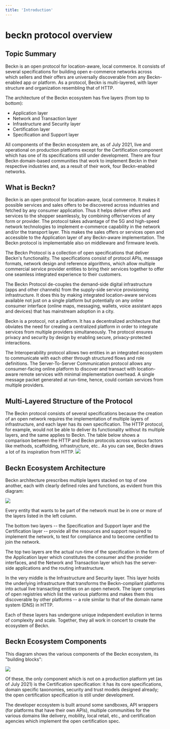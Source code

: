 ```yaml
---
title: 'Introduction'
---
```


# beckn protocol overview

## Topic Summary

Beckn is an open protocol for location-aware, local commerce. It consists of
several specifications for building open e-commerce networks across which
sellers and their offers are universally discoverable from any Beckn-enabled app
or platform. As a protocol, Beckn is multi-layered, with layer structure and
organization resembling that of HTTP.

The architecture of the Beckn ecosystem has five layers (from top to bottom):

- Application layer
- Network and Transaction layer
- Infrastructure and Security layer
- Certification layer
- Specification and Support layer

All components of the Beckn ecosystem are, as of July 2021, live and operational
on production platforms except for the Certification component which has one of
its specifications still under development. There are four Beckn domain-based
communities that work to implement Beckn in their respective industries and, as
a result of their work, four Beckn-enabled networks.

## What is Beckn?

Beckn is an open protocol for location-aware, local commerce. It makes it
possible services and sales offers to be discovered across industries and
fetched by any consumer application. Thus it helps deliver offers and services
to the shopper seamlessly, by combining offer/services of any form or provider.
The protocol takes advantage of the 5G and high-speed network technologies to
implement e-commerce capability in the network and/or the transport layer. This
makes the sales offers or services open and accessible to the Application layer
of any Beckn-aware implementation. The Beckn protocol is implementable also on
middleware and firmware levels.

The Beckn Protocol is a collection of open specifications that deliver Beckn's
functionality. The specifications consist of protocol APIs, message formats,
network design and reference algorithms, which allow multiple commercial service
provider entities to bring their services together to offer one seamless
integrated experience to their customers.

The Beckn Protocol de-couples the demand-side digital infrastructure (apps and
other channels) from the supply-side service provisioning infrastructure. It
does this by making integrated location-aware services available not just on a
single platform but potentially on any online consumer interface (online maps,
messaging, wallets, voice assistant apps and devices) that has mainstream
adoption in a city.

Beckn is a protocol, not a platform. It has a decentralized architecture that
obviates the need for creating a centralized platform in order to integrate
services from multiple providers simultaneously. The protocol ensures privacy
and security by design by enabling secure, privacy-protected interactions.

The Interoperability protocol allows two entities in an integrated ecosystem to
communicate with each other through structured flows and role definitions. The
Server-To-Server Communication protocol allows any consumer-facing online
platform to discover and transact with location-aware remote services with
minimal implementation overhead. A single message packet generated at run-time,
hence, could contain services from multiple providers.

## Multi-Layered Structure of the Protocol

The Beckn protocol consists of several specifications because the creation of an
open network requires the implementation of multiple layers of infrastructure,
and each layer has its own specification. The HTTP protocol, for example, would
not be able to deliver its functionality without its multiple layers, and the
same applies to Beckn. The table below shows a comparison between the HTTP and
Beckn protocols across various factors like methods, scaffolding,
infrastructure, etc.. As you can see, Beckn draws a lot of its inspiration from
HTTP. ![](https://developers.becknprotocol.io/wp-content/uploads/2021/08/Multi-Layered-Structure-of-the-Protocol.jpg)

## Beckn Ecosystem Architecture

Beckn architecture prescribes multiple layers stacked on top of one another,
each with clearly defined roles and functions, as evident from this diagram:

![](https://developers.becknprotocol.io/wp-content/uploads/2021/08/Beckn-Ecosystem-Architecture.jpg)

Every entity that wants to be part of the network must be in one or more of the
layers listed in the left column.

The bottom two layers -- the Specification and Support layer and the
Certification layer -- provide all the resources and support required to
implement the network, to test for compliance and to become certified to join
the network.

The top two layers are the actual run-time of the specification in the form of
the Application layer which constitutes the consumer and the provider
interfaces, and the Network and Transaction layer which has the server-side
applications and the routing infrastructure.

In the very middle is the Infrastructure and Security layer. This layer holds
the underlying infrastructure that transforms the Beckn-compliant platforms into
actual live transacting entities on an open network. The layer comprises of open
registries which list the various platforms and makes them this discoverable by
other platforms -- a role similar to that of the domain name system (DNS) in
HTTP.

Each of these layers has undergone unique independent evolution in terms of
complexity and scale. Together, they all work in concert to create the ecosystem
of Beckn.

## Beckn Ecosystem Components

This diagram shows the various components of the Beckn ecosystem, its "building
blocks":

![](https://developers.becknprotocol.io/wp-content/uploads/2021/08/Beckn-Ecosystem-Components.jpg)

Of these, the only component which is not on a production platform yet (as of
July 2021) is the Certification specification: it has its core specifications,
domain specific taxonomies, security and trust models designed already; the open
certification specification is still under development.

The developer ecosystem is built around some sandboxes, API wrappers (for
platforms that have their own APIs), multiple communities for the various
domains like delivery, mobility, local retail, etc., and certification agencies
which implement the open certification spec.
